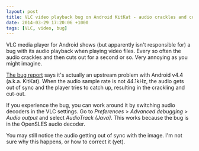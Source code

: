 ```yaml
---
layout: post
title: VLC video playback bug on Android KitKat - audio crackles and cuts out
date: 2014-03-29 17:20:06 +1000
tags: [VLC, video, bug]
---
```

VLC media player for Android shows (but apparently isn't responsible for) a bug with its audio playback when playing video files. Every so often the audio crackles and then cuts out for a second or so. Very annoying as you might imagine.

[The bug report](https://trac.videolan.org/vlc/ticket/10039) says it's actually an upstream problem with Android v4.4 (a.k.a. KitKat). When the audio sample rate is not 44.1kHz, the audio gets out of sync and the player tries to catch up, resulting in the crackling and cut-out.

If you experience the bug, you can work around it by switching audio decoders in the VLC settings. Go to *Preferences* > *Advanced debugging* > *Audio output* and select *AudioTrack (Java)*. This works because the bug is in the OpenSLES audio decoder.

You may still notice the audio getting out of sync with the image. I'm not sure why this happens, or how to correct it (yet).